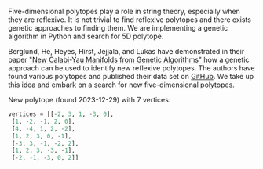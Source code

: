 Five-dimensional polytopes play a role in string theory, especially when they are reflexive. It is not trivial to find reflexive polytopes and there exists genetic approaches to finding them. We are implementing a genetic algorithm in Python and search for 5D polytope.

Berglund, He, Heyes, Hirst, Jejjala, and Lukas have demonstrated in their paper ["New Calabi-Yau Manifolds from Genetic Algorithms"](https://arxiv.org/abs/2306.06159) how a genetic approach can be used to identify new reflexive polytopes. The authors have found various polytopes and published their data set on [GitHub](https://github.com/elliheyes/Polytope-Generation/tree/main/Data). We take up this idea and embark on a search for new five-dimensional polytopes.

New polytope (found 2023-12-29) with 7 vertices:

```python
vertices = [[-2, 3, 1, -3, 0],
 [1, -2, -1, 2, 0],
 [4, -4, 1, 2, -2],
 [1, 2, 3, 0, -1],
 [-3, 3, -1, -2, 2],
 [1, 2, 3, -3, -1],
 [-2, -1, -3, 0, 2]]
```

